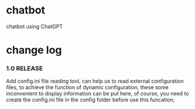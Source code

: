 # chatbot
chatbot using ChatGPT

# change log

### 1.0 RELEASE
Add config.ini file reading tool, can help us to read external configuration files, to achieve the function of dynamic configuration, these some inconvenient to display information can be put here, of course, you need to create the config.ini file in the config folder before use this funcation;
